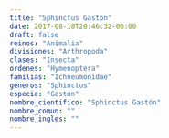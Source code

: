 ```yaml
---
title: "Sphinctus Gastón"
date: 2017-08-18T20:46:32-06:00
draft: false
reinos: "Animalia"
divisiones: "Arthropoda"
clases: "Insecta"
ordenes: "Hymenoptera"
familias: "Ichneumonidae"
generos: "Sphinctus"
especie: "Gastón"
nombre_cientifico: "Sphinctus Gastón"
nombre_comun: ""
nombre_ingles: ""
---
```

